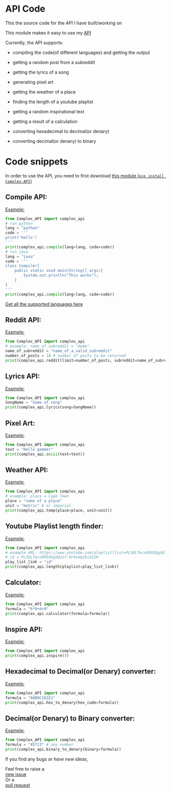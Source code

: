 # API Code
This the source code for the API I have built/working on

This module makes it easy to use my [API](https://pypi.org/project/Complex-API/)

Currently, the API supports:
  + compiling the code(of different languages) and getting the output
  + getting a random post from a _subreddit_
  + getting the lyrics of a song

  + generating pixel art
  + getting the weather of a place
  + finding the length of a youtube playlist

  + getting a random inspirational text
  + getting a result of a calculation
  + converting hexadecimal to decimal(or denary)
  + converting decimal(or denary) to binary


# Code snippets
In order to use the API,
you need to first download [this module (`pip install Complex-API`)](https://pypi.org/project/Complex-API/)

## Compile API:
[Example:](https://github.com/JagTheFriend/Complex-API/pulls)
```py
from Complex_API import complex_api
# run python
lang = "python"
code = '''
print('hello')
'''
print(complex_api.compile(lang=lang, code=code))
# run java
lang = "java"
code = '''
class Compiler{
    public static void main(String[] args){
        System.out.println("This works");
    }
}
'''
print(complex_api.compile(lang=lang, code=code))
```
[Get all the supported languages here](https://API.jagthefriend.repl.co/compile=support_support)

## Reddit API:
[Example:](https://API.jagthefriend.repl.co/reddit=meme+10)
```py
from Complex_API import complex_api
# example: name_of_subreddit = "meme"
name_of_subreddit = "name_of_a_valid_subreddit"
number_of_posts = 10 # number of posts to be returned
print(complex_api.reddit(limit=number_of_posts, subreddit=name_of_subreddit))
```

## Lyrics API:
[Example:](https://API.jagthefriend.repl.co/lyrics+falling)
```py
from Complex_API import complex_api
SongName = "name of song"
print(complex_api.lyrics(song=SongName))
```

## Pixel Art:
[Example:](https://API.jagthefriend.repl.co/ascii_hello)
```py
from Complex_API import complex_api
text = "Hello gammer"
print(complex_api.ascii(text=text))
```

## Weather API:
[Example:](https://API.jagthefriend.repl.co/temp=America+metric)
```py
from Complex_API import complex_api
# example: place = Cape Town
place = "name of a place"
unit = "metric" # or imperial
print(complex_api.temp(place=place, unit=unit))
```

## Youtube Playlist length finder:
[Example:](https://API.jagthefriend.repl.co/length+PL59LTecnGM1OGgddJzY-0r8vdqibi3S2H)
```py
from Complex_API import complex_api
# example URL: https://www.youtube.com/playlist?list=PL59LTecnGM1OGgddJzY-0r8vdqibi3S2H
# id = PL59LTecnGM1OGgddJzY-0r8vdqibi3S2H
play_list_link = "id"
print(complex_api.length(playlist=play_list_link))
```

## Calculator:
[Example:](https://API.jagthefriend.repl.co/cal_6*9+6+9)
```py
from Complex_API import complex_api
formula = "6*9+6+9"
print(complex_api.calculator(formula=formula))
```

## Inspire API:
[Example:](https://API.jagthefriend.repl.co/inspire)
```py
from Complex_API import complex_api
print(complex_api.inspire())
```

## Hexadecimal to Decimal(or Denary) converter:
[Example:](https://API.jagthefriend.repl.co/hex+ABCDEF)
```py
from Complex_API import complex_api
formula = "A6B9C1D1E1"
print(complex_api.hex_to_denary(hex_code=formula))
```

## Decimal(or Denary) to Binary converter:
[Example:](https://API.jagthefriend.repl.co/binary=1969)
```py
from Complex_API import complex_api
formula = "45713" # any number
print(complex_api.binary_to_denary(binary=formula))
```

If you find any bugs _or have new ideas_,

Feel free to raise a <br>
[new issue](https://github.com/JagTheFriend/Complex-API/issues)
<br>
Or a <br>
[pull request](https://github.com/JagTheFriend/Complex-API/pulls)
